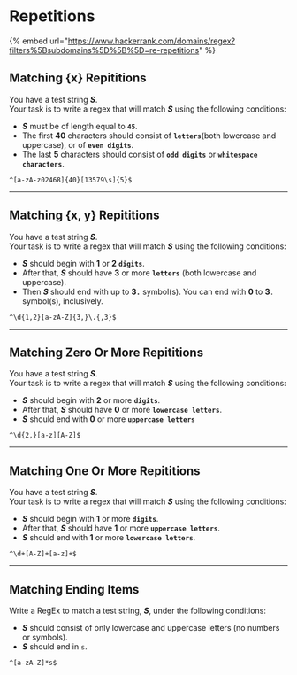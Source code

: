 # Repetitions

{% embed url="https://www.hackerrank.com/domains/regex?filters%5Bsubdomains%5D%5B%5D=re-repetitions" %}

## Matching {x} Repititions

You have a test string _**S**_.\
Your task is to write a regex that will match _**S**_ using the following conditions:

* _**S**_ must be of length equal to **`45`**.
* The first **40** characters should consist of **`letters`**(both lowercase and uppercase), or of **`even digits`**.
* The last **5** characters should consist of **`odd digits`** or **`whitespace characters`**.

```regex
^[a-zA-z02468]{40}[13579\s]{5}$
```

***

## Matching {x, y} Repititions

You have a test string _**S**_.\
Your task is to write a regex that will match _**S**_ using the following conditions:

* _**S**_ should begin with **1** or **2** **`digits`**.
* After that, _**S**_ should have **3** or more **`letters`** (both lowercase and uppercase).
* Then _**S**_ should end with up to **3`.`** symbol(s). You can end with **0** to **3**`.` symbol(s), inclusively.

```regex
^\d{1,2}[a-zA-Z]{3,}\.{,3}$
```

***

## Matching Zero Or More Repititions

You have a test string _**S**_.\
Your task is to write a regex that will match _**S**_ using the following conditions:

* _**S**_ should begin with **2** or more **`digits`**.
* After that, _**S**_ should have **0** or more **`lowercase letters`**.
* _**S**_ should end with **0** or more **`uppercase letters`**

```regex
^\d{2,}[a-z][A-Z]$
```

***

## Matching One Or More Repititions

You have a test string _**S**_.\
Your task is to write a regex that will match _**S**_ using the following conditions:

* _**S**_ should begin with **1** or more **`digits`**.
* After that, _**S**_ should have **1** or more **`uppercase letters`**.
* _**S**_ should end with **1** or more **`lowercase letters`**.

```regex
^\d+[A-Z]+[a-z]+$
```

***

## Matching Ending Items

Write a RegEx to match a test string, _**S**_, under the following conditions:

* _**S**_ should consist of only lowercase and uppercase letters (no numbers or symbols).
* _**S**_ should end in `s`.

```regex
^[a-zA-Z]*s$
```
